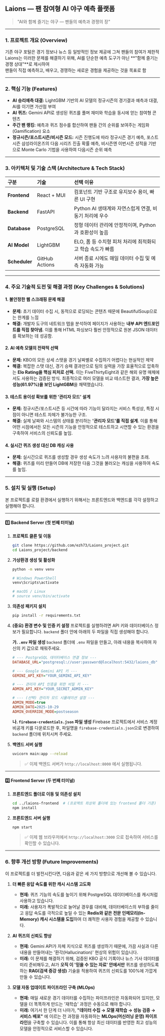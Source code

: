 ## Laions — 팬 참여형 AI 야구 예측 플랫폼

> "AI와 함께 즐기는 야구 — 팬들의 예측과 경쟁의 장"

-----

### 1\. 프로젝트 개요 (Overview)

기존 야구 포털은 경기 정보나 뉴스 등 일방적인 정보 제공에 그쳐 팬들의 참여가 제한적  
Laions는 이러한 문제를 해결하기 위해, AI를 단순한 예측 도구가 아닌 \*\*"함께 즐기는 경쟁 상대"\*\*로 제시하여   
팬들이 직접 예측하고, 배우고, 경쟁하는 새로운 경험을 제공하는 것을 목표로 함

-----

### 2\. 핵심 기능 (Features)

  * **AI 승리예측 대결:** LightGBM 기반의 AI 모델의 정규시즌의 경기결과 예측과 대결, AI를 이기면 가산점 부여
  * **AI 퀴즈:** Gemini API로 생성된 퀴즈를 풀며 재미와 학습을 동시에 얻는 참여형 콘텐츠
  * **주간 팬 랭킹:** 예측과 퀴즈 점수를 합산하여 팬들 간의 순위를 보여주는 게임화(Gamification) 요소
  * **정규시즌/포스트시즌/비시즌 모드:** 시즌 진행도에 따라 정규시즌 경기 예측, 포스트시즌 삼성라이온즈의 다음 시리즈 진출 확률 예측, 비시즌엔 이번시즌 성적을 기반으로 Monte Carlo 기법을 사용하여 다음시즌 순위 예측

-----

### 3\. 아키텍처 및 기술 스택 (Architecture & Tech Stack)

| 구분 | 기술 | 선택 이유 |
| :--- | :--- | :--- |
| **Frontend** | React + MUI | 컴포넌트 기반 구조로 유지보수 용이, 빠른 UI 구현 |
| **Backend** | FastAPI | Python AI 생태계와 자연스럽게 연결, 비동기 처리에 우수 |
| **Database** | PostgreSQL | 정형 데이터 관리에 안정적이며, Python과 호환성이 높음 |
| **AI Model** | LightGBM | ELO, 폼 등 수치형 피처 처리에 최적화되고 학습 속도가 빠름 |
| **Scheduler**| GitHub Actions | 서버 종료 시에도 매일 데이터 수집 및 예측 자동화 가능 |

-----

### 4\. 주요 기술적 도전 및 해결 과정 (Key Challenges & Solutions)

#### 1\. 불안정한 웹 스크래핑 문제 해결

  * **문제:** 초기 데이터 수집 시, 동적으로 로딩되는 콘텐츠 때문에 BeautifulSoup으로는 한계를 느낌
  * **해결:** 개발자 도구의 네트워크 탭을 분석하여 페이지가 사용하는 **내부 API 엔드포인트를 직접 찾아냄.** 이를 통해 HTML 파싱보다 훨씬 안정적으로 원본 JSON 데이터를 확보하는 데 성공함.

#### 2\. AI 예측 모델의 전략적 선택

  * **문제:** KBO의 모든 상세 스탯을 경기 날짜별로 수집하기 어렵다는 현실적인 제약
  * **해결:** 복잡한 스탯 대신, 경기 승패 결과만으로 팀의 실력을 가장 효율적으로 압축하는 **Elo Rating을 핵심 피처로 선택.** 이는 FiveThirtyEight과 같은 해외 유명 매체에서도 사용하는 검증된 방식. 최종적으로 여러 모델을 비교 테스트한 결과, **가장 높은 성능(61.97%)을 보인 LightGBM**을 채택했습니다.

#### 3\. 테스트 용이성 확보를 위한 '관리자 모드' 설계

  * **문제:** 정규시즌/포스트시즌 등 시간에 따라 기능이 달라지는 서비스 특성상, 특정 시점이 아니면 테스트 자체가 불가능한 구조.
  * **해결:** 실제 날짜와 시스템의 상태를 분리하는 **'관리자 모드'를 직접 설계**. 이를 통해 어떤 시점에서든 모든 시즌의 기능을 안정적으로 테스트하고 시연할 수 있는 환경을 구축하여 서비스의 신뢰도를 높임.

#### 4\. 실시간 퀴즈 생성 대신 DB 캐싱 사용

  * **문제:** 실시간으로 퀴즈를 생성할 경우 생성 속도가 느려 사용자의 불편을 초래.
  * **해결:** 퀴즈를 미리 만들어 DB에 저장한 다음 그것을 불러오는 캐싱을 사용하여 속도를 높임.

-----

### 5. 설치 및 실행 (Setup)

본 프로젝트를 로컬 환경에서 실행하기 위해서는 프론트엔드와 백엔드를 각각 설정하고 실행해야 합니다.

---

#### **1️⃣ Backend Server (첫 번째 터미널)**

1.  **프로젝트 클론 및 이동**
    ```bash
    git clone https://github.com/ezh73/Laions_project.git   
    cd Laions_project/backend
    ```

2.  **가상환경 생성 및 활성화**
    ```bash
    python -m venv venv

    # Windows PowerShell
    venv\Scripts\activate

    # macOS / Linux
    # source venv/bin/activate
    ```

3.  **의존성 패키지 설치**
    ```bash
    pip install -r requirements.txt
    ```

4.  **(중요) 환경 변수 및 인증 키 설정**
    프로젝트를 실행하려면 API 키와 데이터베이스 정보가 필요합니다. `backend` 폴더 안에 아래의 두 파일을 직접 생성해야 합니다.

    **가. `.env` 파일 생성**
    `backend` 폴더에 `.env` 파일을 만들고, 아래 내용을 복사하여 자신의 키 값으로 채워주세요.
    ```ini
    # --- PostgreSQL 데이터베이스 연결 정보 ---
    DATABASE_URL="postgresql://user:password@localhost:5432/laions_db"

    # --- Google Gemini API 키 ---
    GEMINI_API_KEY="YOUR_GEMINI_API_KEY"

    # --- 관리자 API 인증을 위한 비밀 키 ---
    ADMIN_API_KEY="YOUR_SECRET_ADMIN_KEY"

    # --- (선택) 관리자 모드 시뮬레이션 설정 ---
    ADMIN_MODE=true
    ADMIN_DATE=2025-10-29
    ADMIN_OVERRIDE_MODE=postseason
    ```

    **나. `firebase-credentials.json` 파일 생성**
    Firebase 프로젝트에서 서비스 계정 비공개 키를 다운로드한 후, 파일명을 `firebase-credentials.json`으로 변경하여 `backend` 폴더에 위치시켜 주세요.

5.  **백엔드 서버 실행**
    ```bash
    uvicorn main:app --reload
    ```
    > ✅ 이제 백엔드 서버가 `http://localhost:8000` 에서 실행됩니다.

---

#### **2️⃣ Frontend Server (두 번째 터미널)**

1.  **프론트엔드 폴더로 이동 및 의존성 설치**
    ```bash
    cd ../laions-frontend  # (프로젝트 최상위 폴더에 있는 frontend 폴더 기준)
    npm install
    ```

2.  **프론트엔드 서버 실행**
    ```bash
    npm start
    ```
    > ✅ 이제 웹 브라우저에서 `http://localhost:3000` 으로 접속하여 서비스를 확인할 수 있습니다.

-----

### 6. 향후 개선 방향 (Future Improvements)

이 프로젝트를 더 발전시킨다면, 다음과 같은 세 가지 방향으로 개선해 볼 수 있습니다.

1.  **더 빠른 응답 속도를 위한 캐시 시스템 고도화**
    * **현재:** 퀴즈 기능의 속도를 높이기 위해 PostgreSQL 데이터베이스를 캐시처럼 사용하고 있습니다.
    * **미래:** 사용자가 폭발적으로 늘어날 경우를 대비해, 데이터베이스의 부하를 줄이고 응답 속도를 극적으로 높일 수 있는 **Redis와 같은 전문 인메모리(In-Memory) 캐시 시스템을 도입**하여 더 쾌적한 사용자 경험을 제공할 수 있습니다.

2.  **AI 퀴즈의 신뢰도 향상**
    * **현재:** Gemini API가 자체 지식으로 퀴즈를 생성하기 때문에, 가끔 사실과 다른 내용을 만들어내는 '환각(Hallucination)' 현상의 위험이 있습니다.
    * **미래:** 이 문제를 해결하기 위해, 검증된 KBO 공식 기록이나 뉴스 기사 데이터를 미리 준비해두고, AI가 **오직 이 '믿을 수 있는 자료' 안에서만** 퀴즈를 생성하도록 하는 **RAG(검색 증강 생성)** 기술을 적용하여 퀴즈의 신뢰도를 100%에 가깝게 만들 수 있습니다.

3.  **모델 자동 업데이트 파이프라인 구축 (MLOps)**
    * **현재:** 매일 새로운 경기 데이터를 수집하는 파이프라인은 자동화되어 있지만, 모델을 더 똑똑하게 만드는 '재학습' 과정은 수동으로 해야 합니다.
    * **미래:** 여기서 한 단계 더 나아가, **"데이터 수집 → 모델 재학습 → 성능 검증 → 서비스 배포"** 에 이르는 전 과정을 자동화하는 **MLOps(머신러닝 운영) 파이프라인**을 구축할 수 있습니다. 이를 통해 항상 최신 데이터를 반영한 최고 성능의 모델을 안정적으로 서비스할 수 있습니다.